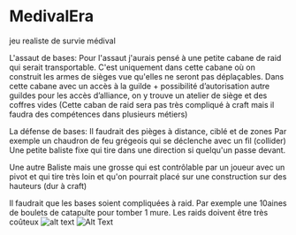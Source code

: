 # MedivalEra
jeu realiste de survie médival

L'assaut de bases:
Pour l'assaut j'aurais pensé à une petite cabane de raid qui serait transportable.
C'est uniquement dans cette cabane où on construit les armes de sièges vue qu'elles ne seront pas déplaçables.
Dans cette cabane avec un accès à la guilde + possibilité d’autorisation autre guildes pour les accès d’alliance, on y trouve un atelier de siège et des coffres vides
(Cette caban de raid sera pas très compliqué à craft mais il faudra des compétences dans plusieurs métiers)


La défense de bases:
Il faudrait des pièges à distance, ciblé et de zones
Par exemple un chaudron de feu grégeois qui se déclenche avec un fil (collider)
Une petite baliste fixe qui tire dans une direction si quelqu'un passe devant.
	
Une autre Baliste mais une grosse qui est contrôlable par un joueur avec un pivot et qui tire très loin et qu'on pourrait placé sur une construction sur des hauteurs (dur à craft)
	
Il faudrait que les bases soient compliquées à raid. Par exemple une 10aines de boulets de catapulte pour tomber 1 mure.
Les raids doivent être très coûteux
![alt text](https://trello-attachments.s3.amazonaws.com/60c560db57eaf519b8ac2974/600x338/c1d0f608c235d0d7a5565f3aa724ca57/ezgif-2-16dfc1afdfdf.gif)
![Alt Text](https://media.giphy.com/media/vFKqnCdLPNOKc/giphy.gif)
